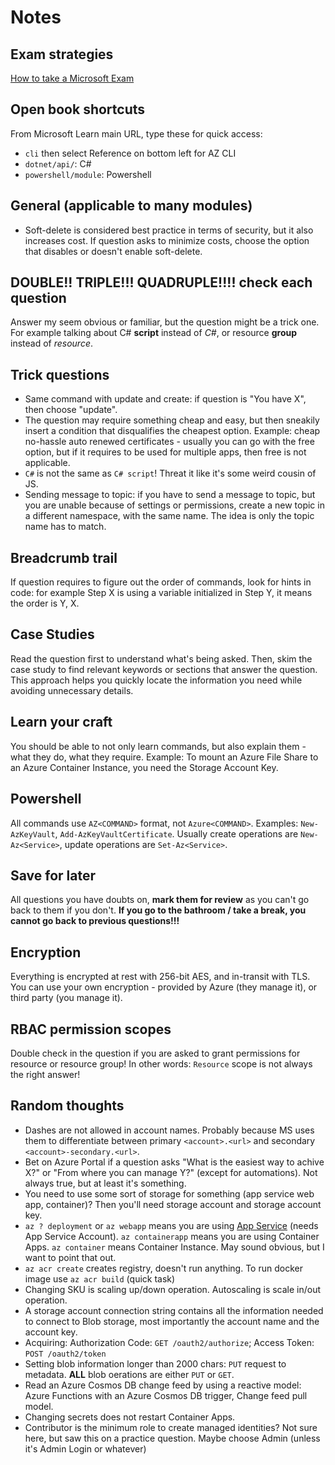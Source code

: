 # Notes

## Exam strategies

[How to take a Microsoft Exam](https://github.com/mscerts/hub/blob/main/The%20Ultimate%20Certification%20Guide/6.%20How%20to%20take%20Microsoft%20exams.md)

## Open book shortcuts

From Microsoft Learn main URL, type these for quick access:

- `cli` then select Reference on bottom left for AZ CLI
- `dotnet/api/`: C#
- `powershell/module`: Powershell

## General (applicable to many modules)

- Soft-delete is considered best practice in terms of security, but it also increases cost. If question asks to minimize costs, choose the option that disables or doesn't enable soft-delete.

## DOUBLE!! TRIPLE!!! QUADRUPLE!!!! check each question

Answer my seem obvious or familiar, but the question might be a trick one. For example talking about C# **script** instead of _C#_, or resource **group** instead of _resource_.

## Trick questions

- Same command with update and create: if question is "You have X", then choose "update".
- The question may require something cheap and easy, but then sneakily insert a condition that disqualifies the cheapest option. Example: cheap no-hassle auto renewed certificates - usually you can go with the free option, but if it requires to be used for multiple apps, then free is not applicable.
- `C#` is not the same as `C# script`! Threat it like it's some weird cousin of JS.
- Sending message to topic: if you have to send a message to topic, but you are unable because of settings or permissions, create a new topic in a different namespace, with the same name. The idea is only the topic name has to match.

## Breadcrumb trail

If question requires to figure out the order of commands, look for hints in code: for example Step X is using a variable initialized in Step Y, it means the order is Y, X.

## Case Studies

Read the question first to understand what's being asked. Then, skim the case study to find relevant keywords or sections that answer the question. This approach helps you quickly locate the information you need while avoiding unnecessary details.

## Learn your craft

You should be able to not only learn commands, but also explain them - what they do, what they require. Example: To mount an Azure File Share to an Azure Container Instance, you need the Storage Account Key.

## Powershell

All commands use `AZ<COMMAND>` format, not `Azure<COMMAND>`. Examples: `New-AzKeyVault`, `Add-AzKeyVaultCertificate`. Usually create operations are `New-Az<Service>`, update operations are `Set-Az<Service>`.

## Save for later

All questions you have doubts on, **mark them for review** as you can't go back to them if you don't. **If you go to the bathroom / take a break, you cannot go back to previous questions!!!**

## Encryption

Everything is encrypted at rest with 256-bit AES, and in-transit with TLS. You can use your own encryption - provided by Azure (they manage it), or third party (you manage it).

## RBAC permission scopes

Double check in the question if you are asked to grant permissions for resource or resource group! In other words: `Resource` scope is not always the right answer!

## Random thoughts

- Dashes are not allowed in account names. Probably because MS uses them to differentiate between primary `<account>.<url>` and secondary `<account>-secondary.<url>`.
- Bet on Azure Portal if a question asks "What is the easiest way to achive X?" or "From where you can manage Y?" (except for automations). Not always true, but at least it's something.
- You need to use some sort of storage for something (app service web app, container)? Then you'll need storage account and storage account key.
- `az ? deployment` or `az webapp` means you are using [App Service](./Topics/App%20Service.md) (needs App Service Account). `az containerapp` means you are using Container Apps. `az container` means Container Instance. May sound obvious, but I want to point that out.
- `az acr create` creates registry, doesn't run anything. To run docker image use `az acr build` (quick task)
- Changing SKU is scaling up/down operation. Autoscaling is scale in/out operation.
- A storage account connection string contains all the information needed to connect to Blob storage, most importantly the account name and the account key.
- Acquiring: Authorization Code: `GET /oauth2/authorize`; Access Token: `POST /oauth2/token`
- Setting blob information longer than 2000 chars: `PUT` request to metadata. **ALL** blob oerations are either `PUT` or `GET`.
- Read an Azure Cosmos DB change feed by using a reactive model: Azure Functions with an Azure Cosmos DB trigger, Change feed pull model.
- Changing secrets does not restart Container Apps.
- Contributor is the minimum role to create managed identities? Not sure here, but saw this on a practice question. Maybe choose Admin (unless it's Admin Login or whatever)
